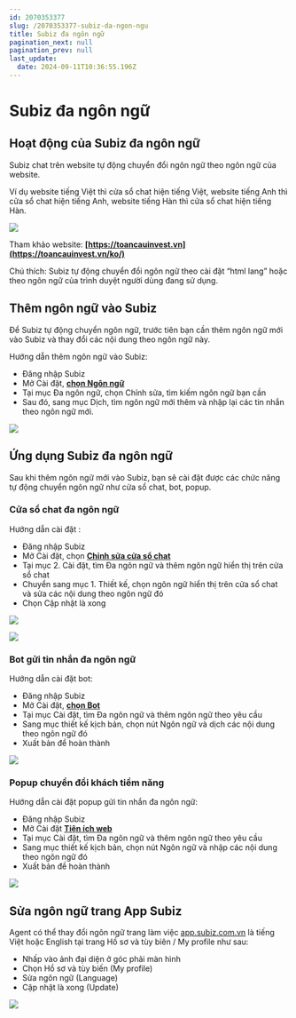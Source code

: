 ```yaml
---
id: 2070353377
slug: /2070353377-subiz-da-ngon-ngu
title: Subiz đa ngôn ngữ
pagination_next: null
pagination_prev: null
last_update:
  date: 2024-09-11T10:36:55.196Z
---
```


# Subiz đa ngôn ngữ



## Hoạt động của Subiz đa ngôn ngữ


Subiz chat trên website tự động chuyển đổi ngôn ngữ theo ngôn ngữ của website.



Ví dụ website tiếng Việt thì cửa sổ chat hiện tiếng Việt, website tiếng Anh thì cửa sổ chat hiện tiếng Anh, website tiếng Hàn thì cửa sổ chat hiện tiếng Hàn.




![](https://vcdn.subiz-cdn.com/file/fisfsxtsaulvunwsxkoh_acpxkgumifuoofoosble/unnamed.png)




Tham khảo website: **[https://toancauinvest.vn](https://toancauinvest.vn/ko/)**



Chú thích: Subiz tự động chuyển đổi ngôn ngữ theo cài đặt “html lang” hoặc theo ngôn ngữ của trình duyệt người dùng đang sử dụng.
## Thêm ngôn ngữ vào Subiz


Để Subiz tự động chuyển ngôn ngữ, trước tiên bạn cần thêm ngôn ngữ mới vào Subiz và thay đổi các nội dung theo ngôn ngữ này.



Hướng dẫn thêm ngôn ngữ vào Subiz:

- Đăng nhập Subiz
- Mở Cài đặt, **[chọn Ngôn ngữ](https://app.subiz.com.vn/language/)**
- Tại mục Đa ngôn ngữ, chọn Chỉnh sửa, tìm kiếm ngôn ngữ bạn cần
- Sau đó, sang mục Dịch, tìm ngôn ngữ mới thêm và nhập lại các tin nhắn theo ngôn ngữ mới.


![](https://vcdn.subiz-cdn.com/file/fisfsxtsfxzesynaeism_acpxkgumifuoofoosble/unnamed.png)



## Ứng dụng Subiz đa ngôn ngữ


Sau khi thêm ngôn ngữ mới vào Subiz, bạn sẽ cài đặt được các chức năng tự động chuyển ngôn ngữ như cửa sổ chat, bot, popup.
### Cửa sổ chat đa ngôn ngữ


Hướng dẫn cài đặt :

- Đăng nhập Subiz
- Mở Cài đặt, chọn **[Chỉnh sửa cửa sổ chat](https://app.subiz.com.vn/chatbox/design)**
- Tại mục 2. Cài đặt, tìm Đa ngôn ngữ và thêm ngôn ngữ hiển thị trên cửa sổ chat
- Chuyển sang mục 1. Thiết kế, chọn ngôn ngữ hiển thị trên cửa sổ chat và sửa các nội dung theo ngôn ngữ đó
- Chọn Cập nhật là xong




![](https://vcdn.subiz-cdn.com/file/fisfsxtsloyyzxdgbtuj_acpxkgumifuoofoosble/unnamed.png)



![](https://vcdn.subiz-cdn.com/file/fisfsxtspypxucrcsvhu_acpxkgumifuoofoosble/unnamed.png)





### Bot gửi tin nhắn đa ngôn ngữ


Hướng dẫn cài đặt bot:

- Đăng nhập Subiz
- Mở Cài đặt, **[chọn Bot](https://app.subiz.com.vn/bots)**
- Tại mục Cài đặt, tìm Đa ngôn ngữ và thêm ngôn ngữ theo yêu cầu
- Sang mục thiết kế kịch bản, chọn nút Ngôn ngữ và dịch các nội dung theo ngôn ngữ đó
- Xuất bản để hoàn thành


![](https://vcdn.subiz-cdn.com/file/fisfsxtsvjafxgxcgsgy_acpxkgumifuoofoosble/unnamed.png)



### Popup chuyển đổi khách tiềm năng




Hướng dẫn cài đặt popup gửi tin nhắn đa ngôn ngữ:

- Đăng nhập Subiz
- Mở Cài đặt **[Tiện ích web](https://app.subiz.com.vn/web_plugin)**
- Tại mục Cài đặt, tìm Đa ngôn ngữ và thêm ngôn ngữ theo yêu cầu
- Sang mục thiết kế kịch bản, chọn nút Ngôn ngữ và nhập các nội dung theo ngôn ngữ đó
- Xuất bản đề hoàn thành




![](https://vcdn.subiz-cdn.com/file/fisfsxttcisjifmcohnr_acpxkgumifuoofoosble/unnamed.png)

## Sửa ngôn ngữ trang App Subiz


Agent có thể thay đổi ngôn ngữ trang làm việc [app.subiz.com.vn](https://app.subiz.com.vn/) là tiếng Việt hoặc English tại trang Hồ sơ và tùy biên / My profile như sau: 

- Nhấp vào ảnh đại diện ở góc phải màn hình
- Chọn Hồ sơ và tùy biến (My profile)
- Sửa ngôn ngữ (Language)
- Cập nhật là xong (Update)


![](https://vcdn.subiz-cdn.com/file/fisfsxtthlqrveujilcd_acpxkgumifuoofoosble/unnamed.png)
